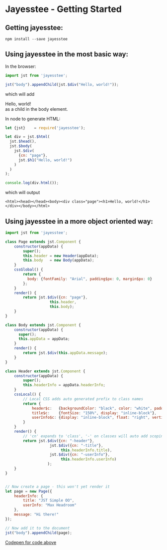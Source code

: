 # Jayesstee - Getting Started

## Getting jayesstee:

    npm install --save jayesstee
    

## Using jayesstee in the most basic way:


In the browser:

```javascript
import jst from 'jayesstee';

jst("body").appendChild(jst.$div("Hello, world!"));
```

which will add <div>Hello, world!</div> as a child in the body element.


In node to generate HTML:

```javascript
let {jst}    = require('jayesstee');

let div = jst.$html(
  jst.$head(),
  jst.$body(
    jst.$div(
      {cn: "page"},
      jst.$h1("Hello, world!")
    )
  )
);

console.log(div.html());
```

which will output

    <html><head></head><body><div class="page"><h1>Hello, world!</h1></div></body></html>
    

## Using jayesstee in a more object oriented way:

```javascript
import jst from 'jayesstee';

class Page extends jst.Component {
    constructor(appData) {
        super();
        this.header = new Header(appData);
        this.body   = new Body(appData);
    }
    cssGlobal() {
        return {
          body: {fontFamily: "Arial", padding$px: 0, margin$px: 0}
        };      
    }
    render() {
        return jst.$div({cn: "page"},
                    this.header,
                    this.body);
    }
}

class Body extends jst.Component {
    constructor(appData) {
      super();
      this.appData = appData;
    }
    render() {
        return jst.$div(this.appData.message);
    }
}

class Header extends jst.Component {
    constructor(appData) {
        super();
        this.headerInfo = appData.headerInfo;
    }
    cssLocal() {
        // Local CSS adds auto generated prefix to class names
        return {
            header$c:   {backgroundColor: "black", color: "white", padding$px: 5},
            title$c:    {fontSize: "150%", display: "inline-block"},
            userInfo$c: {display: "inline-block", float: "right", verticalAlign: "bottom"}
        }
    }
    render() {
        // 'cn' expands to 'class', '-' on classes will auto add scoping prefix
        return jst.$div({cn: "-header"},
                    jst.$div({cn: "-title"},
                         this.headerInfo.title),
                    jst.$div({cn: "-userInfo"},
                         this.headerInfo.userInfo)
                   );
    }
}


// Now create a page - this won't yet render it
let page = new Page({
    headerInfo: {
        title: "JST Simple OO",
        userInfo: "Max Headroom" 
    },
    message: "Hi there!"
});

// Now add it to the document
jst("body").appendChild(page);
```

[Codepen for code above](https://codepen.io/efunneko/pen/pxxwBQ)
    
    
